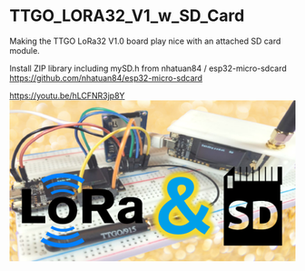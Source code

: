 # TTGO_LORA32_V1_w_SD_Card
Making the TTGO LoRa32 V1.0 board play nice with an attached SD card module.

Install ZIP library including mySD.h from nhatuan84 / esp32-micro-sdcard
https://github.com/nhatuan84/esp32-micro-sdcard

https://youtu.be/hLCFNR3jp8Y
![TTGO LORA32 V1 With SD Card Data Logger](https://github.com/ShotokuTech/TTGO_LORA32_V1_w_SD_Card/blob/main/lora%20and%20sd.png)

